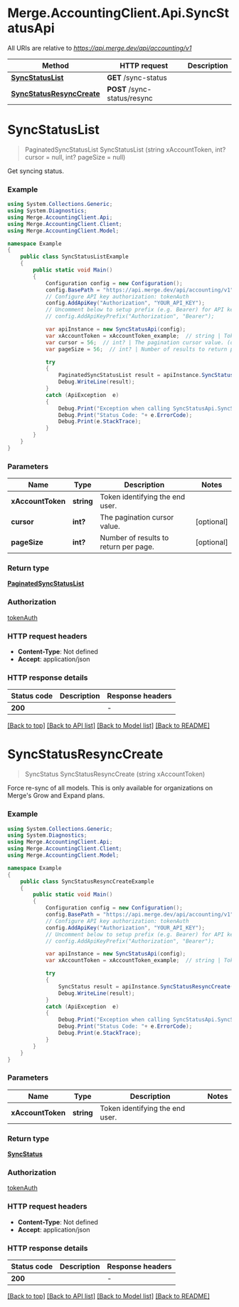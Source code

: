 # Merge.AccountingClient.Api.SyncStatusApi

All URIs are relative to *https://api.merge.dev/api/accounting/v1*

Method | HTTP request | Description
------------- | ------------- | -------------
[**SyncStatusList**](SyncStatusApi.md#syncstatuslist) | **GET** /sync-status | 
[**SyncStatusResyncCreate**](SyncStatusApi.md#syncstatusresynccreate) | **POST** /sync-status/resync | 


<a name="syncstatuslist"></a>
# **SyncStatusList**
> PaginatedSyncStatusList SyncStatusList (string xAccountToken, int? cursor = null, int? pageSize = null)



Get syncing status.

### Example
```csharp
using System.Collections.Generic;
using System.Diagnostics;
using Merge.AccountingClient.Api;
using Merge.AccountingClient.Client;
using Merge.AccountingClient.Model;

namespace Example
{
    public class SyncStatusListExample
    {
        public static void Main()
        {
            Configuration config = new Configuration();
            config.BasePath = "https://api.merge.dev/api/accounting/v1";
            // Configure API key authorization: tokenAuth
            config.AddApiKey("Authorization", "YOUR_API_KEY");
            // Uncomment below to setup prefix (e.g. Bearer) for API key, if needed
            // config.AddApiKeyPrefix("Authorization", "Bearer");

            var apiInstance = new SyncStatusApi(config);
            var xAccountToken = xAccountToken_example;  // string | Token identifying the end user.
            var cursor = 56;  // int? | The pagination cursor value. (optional) 
            var pageSize = 56;  // int? | Number of results to return per page. (optional) 

            try
            {
                PaginatedSyncStatusList result = apiInstance.SyncStatusList(xAccountToken, cursor, pageSize);
                Debug.WriteLine(result);
            }
            catch (ApiException  e)
            {
                Debug.Print("Exception when calling SyncStatusApi.SyncStatusList: " + e.Message );
                Debug.Print("Status Code: "+ e.ErrorCode);
                Debug.Print(e.StackTrace);
            }
        }
    }
}
```

### Parameters

Name | Type | Description  | Notes
------------- | ------------- | ------------- | -------------
 **xAccountToken** | **string**| Token identifying the end user. | 
 **cursor** | **int?**| The pagination cursor value. | [optional] 
 **pageSize** | **int?**| Number of results to return per page. | [optional] 

### Return type

[**PaginatedSyncStatusList**](PaginatedSyncStatusList.md)

### Authorization

[tokenAuth](../README.md#tokenAuth)

### HTTP request headers

 - **Content-Type**: Not defined
 - **Accept**: application/json


### HTTP response details
| Status code | Description | Response headers |
|-------------|-------------|------------------|
| **200** |  |  -  |

[[Back to top]](#) [[Back to API list]](../README.md#documentation-for-api-endpoints) [[Back to Model list]](../README.md#documentation-for-models) [[Back to README]](../README.md)

<a name="syncstatusresynccreate"></a>
# **SyncStatusResyncCreate**
> SyncStatus SyncStatusResyncCreate (string xAccountToken)



Force re-sync of all models. This is only available for organizations on Merge's Grow and Expand plans.

### Example
```csharp
using System.Collections.Generic;
using System.Diagnostics;
using Merge.AccountingClient.Api;
using Merge.AccountingClient.Client;
using Merge.AccountingClient.Model;

namespace Example
{
    public class SyncStatusResyncCreateExample
    {
        public static void Main()
        {
            Configuration config = new Configuration();
            config.BasePath = "https://api.merge.dev/api/accounting/v1";
            // Configure API key authorization: tokenAuth
            config.AddApiKey("Authorization", "YOUR_API_KEY");
            // Uncomment below to setup prefix (e.g. Bearer) for API key, if needed
            // config.AddApiKeyPrefix("Authorization", "Bearer");

            var apiInstance = new SyncStatusApi(config);
            var xAccountToken = xAccountToken_example;  // string | Token identifying the end user.

            try
            {
                SyncStatus result = apiInstance.SyncStatusResyncCreate(xAccountToken);
                Debug.WriteLine(result);
            }
            catch (ApiException  e)
            {
                Debug.Print("Exception when calling SyncStatusApi.SyncStatusResyncCreate: " + e.Message );
                Debug.Print("Status Code: "+ e.ErrorCode);
                Debug.Print(e.StackTrace);
            }
        }
    }
}
```

### Parameters

Name | Type | Description  | Notes
------------- | ------------- | ------------- | -------------
 **xAccountToken** | **string**| Token identifying the end user. | 

### Return type

[**SyncStatus**](SyncStatus.md)

### Authorization

[tokenAuth](../README.md#tokenAuth)

### HTTP request headers

 - **Content-Type**: Not defined
 - **Accept**: application/json


### HTTP response details
| Status code | Description | Response headers |
|-------------|-------------|------------------|
| **200** |  |  -  |

[[Back to top]](#) [[Back to API list]](../README.md#documentation-for-api-endpoints) [[Back to Model list]](../README.md#documentation-for-models) [[Back to README]](../README.md)


